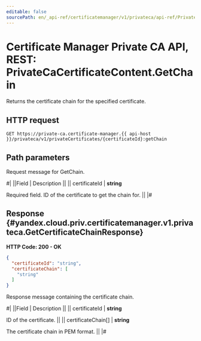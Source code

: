 ```yaml
---
editable: false
sourcePath: en/_api-ref/certificatemanager/v1/privateca/api-ref/PrivateCaCertificateContent/getChain.md
---
```


# Certificate Manager Private CA API, REST: PrivateCaCertificateContent.GetChain

Returns the certificate chain for the specified certificate.

## HTTP request

```
GET https://private-ca.certificate-manager.{{ api-host }}/privateca/v1/privateCertificates/{certificateId}:getChain
```

## Path parameters

Request message for GetChain.

#|
||Field | Description ||
|| certificateId | **string**

Required field. ID of the certificate to get the chain for. ||
|#

## Response {#yandex.cloud.priv.certificatemanager.v1.privateca.GetCertificateChainResponse}

**HTTP Code: 200 - OK**

```json
{
  "certificateId": "string",
  "certificateChain": [
    "string"
  ]
}
```

Response message containing the certificate chain.

#|
||Field | Description ||
|| certificateId | **string**

ID of the certificate. ||
|| certificateChain[] | **string**

The certificate chain in PEM format. ||
|#